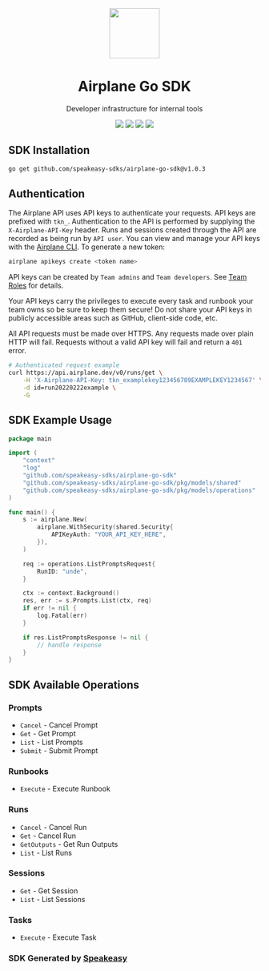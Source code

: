 <div align="center">
    <picture>
        <source srcset="https://user-images.githubusercontent.com/6267663/227311185-62d5759f-743c-488b-8b97-09eae1dac881.png" media="(prefers-color-scheme: dark)" width="100">
        <img src="https://user-images.githubusercontent.com/6267663/227311185-62d5759f-743c-488b-8b97-09eae1dac881.png" width="100">
    </picture>
    <h1>Airplane Go SDK</h1>
   <p>Developer infrastructure for internal tools</p>
   <a href="https://docs.airplane.dev/"><img src="https://img.shields.io/static/v1?label=Docs&message=API Ref&color=5444e4&style=for-the-badge" /></a>
   <a href="https://github.com/speakeasy-sdks/airplane-go-sdk/actions"><img src="https://img.shields.io/github/actions/workflow/status/speakeasy-sdks/airplane-go-sdk/speakeasy_sdk_generation.yml?style=for-the-badge" /></a>
  <a href="https://opensource.org/licenses/MIT"><img src="https://img.shields.io/badge/License-MIT-blue.svg?style=for-the-badge" /></a>
  <a href="https://github.com/speakeasy-sdks/airplane-go-sdk/releases"><img src="https://img.shields.io/github/v/release/speakeasy-sdks/airplane-go-sdk?sort=semver&style=for-the-badge" /></a>
</div>

<!-- Start SDK Installation -->
## SDK Installation

```bash
go get github.com/speakeasy-sdks/airplane-go-sdk@v1.0.3
```
<!-- End SDK Installation -->

## Authentication

The Airplane API uses API keys to authenticate your requests. API keys are prefixed with `tkn_`. Authentication to the API is performed by supplying the `X-Airplane-API-Key` header. Runs and sessions created through the API are recorded as being run by `API user`.
You can view and manage your API keys with the [Airplane CLI](https://docs.airplane.dev/platform/airplane-cli). To generate a new token:

```bash
airplane apikeys create <token name>
```

API keys can be created by `Team admins` and `Team developers`. See [Team Roles](https://docs.airplane.dev/platform/team-roles) for details.

Your API keys carry the privileges to execute every task and runbook your team owns so be sure to keep them secure! Do not share your API keys in publicly accessible areas such as GitHub, client-side code, etc.

All API requests must be made over HTTPS. Any requests made over plain HTTP will fail. Requests without a valid API key will fail and return a `401` error.

```bash
# Authenticated request example
curl https://api.airplane.dev/v0/runs/get \
    -H 'X-Airplane-API-Key: tkn_examplekey123456789EXAMPLEKEY1234567' \
    -d id=run20220222example \
    -G
```

## SDK Example Usage
<!-- Start SDK Example Usage -->
```go
package main

import (
    "context"
    "log"
    "github.com/speakeasy-sdks/airplane-go-sdk"
    "github.com/speakeasy-sdks/airplane-go-sdk/pkg/models/shared"
    "github.com/speakeasy-sdks/airplane-go-sdk/pkg/models/operations"
)

func main() {
    s := airplane.New(
        airplane.WithSecurity(shared.Security{
            APIKeyAuth: "YOUR_API_KEY_HERE",
        }),
    )

    req := operations.ListPromptsRequest{
        RunID: "unde",
    }

    ctx := context.Background()
    res, err := s.Prompts.List(ctx, req)
    if err != nil {
        log.Fatal(err)
    }

    if res.ListPromptsResponse != nil {
        // handle response
    }
}
```
<!-- End SDK Example Usage -->

<!-- Start SDK Available Operations -->
## SDK Available Operations


### Prompts

* `Cancel` - Cancel Prompt
* `Get` - Get Prompt
* `List` - List Prompts
* `Submit` - Submit Prompt

### Runbooks

* `Execute` - Execute Runbook

### Runs

* `Cancel` - Cancel Run
* `Get` - Cancel Run
* `GetOutputs` - Get Run Outputs
* `List` - List Runs

### Sessions

* `Get` - Get Session
* `List` - List Sessions

### Tasks

* `Execute` - Execute Task
<!-- End SDK Available Operations -->

### SDK Generated by [Speakeasy](https://docs.speakeasyapi.dev/docs/using-speakeasy/client-sdks)
